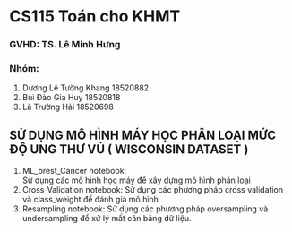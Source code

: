 # CS115 Toán cho KHMT
### GVHD: TS. Lê Minh Hưng
### Nhóm:
1. Dương Lê Tường Khang 18520882
2. Bùi Đào Gia Huy 18520818
3. Lã Trường Hải 18520698
## SỬ DỤNG MÔ HÌNH MÁY HỌC PHÂN LOẠI MỨC ĐỘ UNG THƯ VÚ ( WISCONSIN DATASET )
1. ML_brest_Cancer notebook:  
Sử dụng các mô hình học máy để xây dựng mô hình phân loại
2. Cross_Validation notebook:
Sử dụng các phương pháp cross validation và class_weight để đánh giá mô hình
3. Resampling notebook:
Sử dụng các phương pháp oversampling và undersampling để xử lý mất cân bằng dữ liệu.
